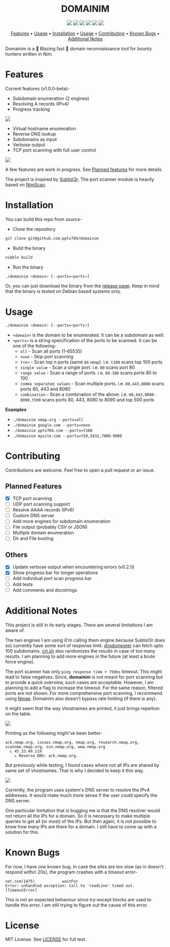 <h1 align="center">DOMAINIM</h1>
<p align="center">
<img src=https://img.shields.io/github/languages/top/pptx704/domainim
>
<img src=https://img.shields.io/badge/OS-Debian_Linux-blue>
<img src=https://img.shields.io/github/languages/code-size/pptx704/domainim>
<img src=https://img.shields.io/github/stars/pptx704/domainim>
<img src=https://img.shields.io/github/v/release/pptx704/domainim
>
<a href="#license"><img src=https://img.shields.io/github/license/pptx704/domainim></a>
</p>

<p align="center">
  <a href="#Features">Features</a> •
  <a href="#Usage">Usage</a> •
  <a href="#installation">Installation</a> •
  <a href="#usage">Usage</a> •
  <a href="#contributing">Contributing</a> •
  <a href="#known-bugs">Known Bugs</a> •
  <a href="#additional-notes">Additional Notes</a>
</p>

Domainim is a 🚀 Blazing fast 🚀 domain reconnaissance tool for bounty hunters written in Nim.

# Features
Current features (v1.0.0-beta)-
- Subdomain enumeration (2 engines)
- Resolving A records (IPv4)
- Progress tracking

![](https://i.postimg.cc/rsjqrNXn/image.png)

- Virtual hostname enumeration
- Reverse DNS lookup
- Subdomains as input
- Verbose output
- TCP port scanning with full user control

![](https://i.postimg.cc/x8JGCN3J/image.png)

A few features are work in progress. See [Planned features](#planned-features) for more details.

The project is inspired by [Sublist3r](https://github.com/aboul3la/Sublist3r). The port scanner module is heavily based on [NimScan](https://github.com/elddy/NimScan).

# Installation
You can build this repo from source-
- Clone the repository
```bash
git clone git@github.com:pptx704/domainim
```
- Build the binary
```bash
nimble build
```
- Run the binary
```bash
./domainim <domain> [--ports=<ports>]
```

Or, you can just download the binary from the [release page](https://github.com/pptx704/domainim/releases). Keep in mind that the binary is tested on Debian based systems only.

# Usage

```bash
./domainim <domain> [--ports=<ports>]
```
- `<domain>` is the domain to be enumerated. It can be a subdomain as well.
- `<ports>` is a string speicification of the ports to be scanned. It can be one of the following-
  - `all` - Scan all ports (1-65535)
  - `none` - Skip port scanning
  - `t<n>` - Scan top n ports (same as `nmap`). i.e. `t100` scans top 100 ports
  - `single value` - Scan a single port. i.e. `80` scans port 80
  - `range value` - Scan a range of ports. i.e. `80-100` scans ports 80 to 100
  - `comma separated values` - Scan multiple ports. i.e. `80,443,8080` scans ports 80, 443 and 8080
  - `combination` - Scan a combination of the above. i.e. `80,443,8080-8090,t500` scans ports 80, 443, 8080 to 8090 and top 500 ports

**Examples**
- `./domainim nmap.org --ports=all`
- `./domainim google.com --ports=none`
- `./domainim pptx704.com --ports=t100`
- `./domainim mysite.com --ports=t50,5432,7000-9000`

# Contributing
Contributions are welcome. Feel free to open a pull request or an issue.

## Planned Features
- [x] TCP port scanning
- [ ] UDP port scanning support
- [ ] Resolve AAAA records (IPv6)
- [ ] Custom DNS server
- [ ] Add more engines for subdomain enumeration
- [ ] File output (probably CSV or JSON)
- [ ] Multiple domain enumeration
- [ ] Dir and File busting

## Others
- [x] Update verbose output when encountering errors (v0.2.0)
- [x] Show progress bar for longer operations
- [ ] Add individual port scan progress bar
- [ ] Add tests
- [ ] Add comments and docstrings

# Additional Notes
This project is still in its early stages. There are several limitations I am aware of.

The two engines I am using (I'm calling them engine because Sublist3r does so) currently have some sort of response limit. [dnsdumpster](https://dnsdumpster.com) can fetch upto 100 subdomains. [crt.sh](https://crt.sh) also randomizes the results in case of too many results. I am planning to add more engines in the future (at least a brute force engine).

The port scanner has only `ping response time + 750ms` timeout. This might lead to false negatives. Since, **domainim** is not meant for port scanning but to provide a quick overview, such cases are acceptable. However, I am planning to add a flag to increase the timeout. For the same reason, filtered ports are not shown. For more comprehensive port scanning, I recommend using [Nmap](https://nmap.org). Domainim also doesn't bypass rate limiting (if there is any).

It might seem that the way vhostnames are printed, it just brings repeition on the table.

![](https://i.postimg.cc/HLkC413T/image.png)

Printing as the following might've been better-
```
ack.nmap.org, issues.nmap.org, nmap.org, research.nmap.org, scannme.nmap.org, svn.nmap.org, www.nmap.org
  ↳ 45.33.49.119
    ↳ Reverse DNS: ack.nmap.org. 
```
But previously while testing, I found cases where not all IPs are shared by same set of vhostnames. That is why I decided to keep it this way.

![](https://i.postimg.cc/q7PjB8NW/image.png)

Currently, the program uses system's DNS server to resolve the IPv4 addresses. It would make much more sense if the user could specify the DNS server.

One particular limitation that is bugging me is that the DNS resolver would not return all the IPs for a domain. So it is necessary to make multiple queries to get all (or most) of the IPs. But then again, it is not possible to know how many IPs are there for a domain. I still have to come up with a solution for this.

# Known Bugs
For now, I have one known bug. In case the sites are too slow (as in doesn't respond within 20s), the program crashes with a timeout error-
```
net.nim(1475)            waitFor
Error: unhandled exception: Call to 'readLine' timed out. [TimeoutError]
```
This is not an expected behaviour since try-except blocks are used to handle this error. I am still trying to figure out the cause of this error.

# License
MIT License. See [LICENSE](LICENSE) for full text.